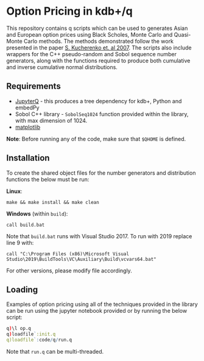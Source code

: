 # Option Pricing in kdb+/q

This repository contains q scripts which can be used to generates Asian and European option prices using Black Scholes, Monte Carlo and Quasi-Monte Carlo methods. The methods demonstrated follow the work presented in the paper [S. Kucherenko et. al 2007](http://www.broda.co.uk/gsa/wilmott_GSA_SK.pdf). The scripts also include wrappers for the C++ pseudo-random and Sobol sequence number generators, along with the functions required to produce both cumulative and inverse cumulative normal distributions.

## Requirements

- [JupyterQ](https://github.com/KxSystems/jupyterq) - this produces a tree dependency for kdb+, Python and embedPy
- Sobol C++ library - `SobolSeq1024` function provided within the library, with max dimension of 1024.
- [matplotlib](https://matplotlib.org/)

**Note**: Before running any of the code, make sure that `$QHOME` is defined.

## Installation

To create the shared object files for the number generators and distribution functions the below must be run:

__Linux__:

```
make && make install && make clean
```

__Windows__ (within `build`):

```
call build.bat
```

Note that `build.bat` runs with Visual Studio 2017. To run with 2019 replace line 9 with:
```
call "C:\Program Files (x86)\Microsoft Visual Studio\2019\BuildTools\VC\Auxiliary\Build\vcvars64.bat"
```

For other versions, please modify file accordingly.

## Loading

Examples of option pricing using all of the techniques provided in the library can be run using the jupyter notebook provided or by running the below script:

```q
q)\l op.q
q)loadfile`:init.q
q)loadfile`:code/q/run.q
```

Note that `run.q` can be multi-threaded.
